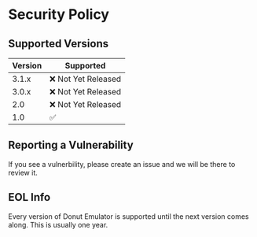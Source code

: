 # Security Policy

## Supported Versions

| Version | Supported          |
| ------- | ------------------ |
| 3.1.x   | :x: Not Yet Released |
| 3.0.x   | :x: Not Yet Released               |
| 2.0   | :x: Not Yet Released |
| 1.0   | :white_check_mark:                |

## Reporting a Vulnerability

If you see a vulnerbility, please create an issue and we will be there to review it.

## EOL Info

Every version of Donut Emulator is supported until the next version comes along. This is usually one year.
